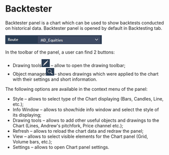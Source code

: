 # Backtester

Backtester panel is a chart which can be used to show backtests conducted on historical data. Backtester panel is opened by default in Backtesting tab.

![](../../.gitbook/assets/screenshot_1%20%2813%29.png)


In the toolbar of the panel, a user can find 2 buttons: 

* Drawing tools![](../../.gitbook/assets/2%20%2816%29.png)
  – allow to open the drawing toolbar; 
* Object manager![](../../.gitbook/assets/3.png)– shows drawings which were applied to the chart with their settings and short information.

The following options are available in the context menu of the panel:

* Style – allows to select type of the Chart displaying \(Bars, Candles, Line, etc.\);
* Info Window – allows to show/hide info window and select the style of its displaying;
* Drawing tools – allows to add other useful objects and drawings to the Chart \(Lines, Andrew's pitchfork, Price channel etc.\);
* Refresh – allows to reload the chart data and redraw the panel;
* View – allows to select visible elements for the Chart panel \(Grid, Volume bars, etc.\);
* Settings – allows to open Chart panel settings.

